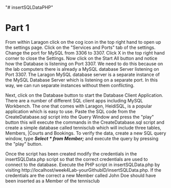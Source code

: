 "# insertSQLDataPHP"
# Part 1
From within Laragon click on the cog icon in the top right hand to open up the settings page. Click on the "Services and Ports" tab of the settings. Change the port for MySQL from 3306 to 3307. Click X in the top right hand corner to close the Settings. Now click on the Start All button and notice how the Database is listening on Port 3307. We need to do this because on the lab computers there is already a MySQL database Server listening on Port 3307. The Laragon MySQL database server is a separate instance of the MySQL Database Server which is listening on a separate port. In this way, we can run separate instances without them conflicting.

Next, click on the Database button to start the Database Client Application. There are a number of different SQL client apps including MySQL Workbench. The one that comes with Laragon, HeidiSQL, is a popular application which is easy to use. Paste the SQL code from the CreateDatabase.sql script into the Query Window and press the "play" button this will execute the commands in the CreateDatabase.sql script and create a simple database called tennisclub which will include three tables, Members, |Courts and Bookings. To verify the data, create a new SQL query window, type ***Select * from Member;*** and execute the query by pressing the "play" button.

Once the script has been created modify the credentials in the insertSQLData.php script so that the correct credentials are used to connect to the database.
Execute the PHP script in insertSQLData.php by visiting http://localhost/week4Lab-yourGithubID/insertSQLData.php. If the credentials are the correct a new Member called John Doe should have been inserted as a Member of the tennisclub
